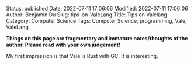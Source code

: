Status: published
Date: 2022-07-11 17:06:06
Modified: 2022-07-11 17:06:06
Author: Benjamin Du
Slug: tips-on-ValeLang
Title: Tips on Valelang
Category: Computer Science
Tags: Computer Science, programming, Vale, ValeLang

**Things on this page are fragmentary and immature notes/thoughts of the author. Please read with your own judgement!**

My first impression is that Vale is Rust with GC.
It is interesting.
